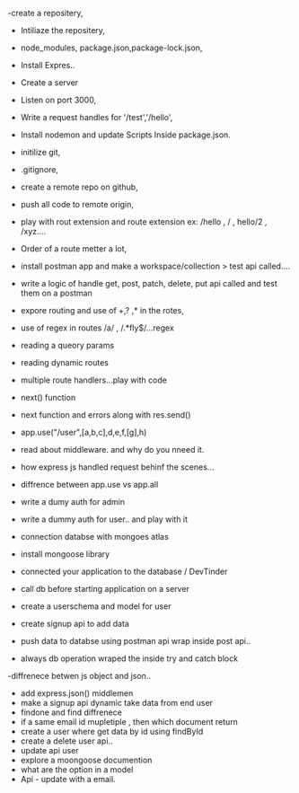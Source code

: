 -create a repositery,
- Intiliaze the repositery,
- node_modules, package.json,package-lock.json,
- Install Expres..
- Create a server
- Listen on port 3000,
- Write a request handles for '/test','/hello',
- Install nodemon and update Scripts Inside package.json.

- initilize git,
- .gitignore,
- create a remote repo on github,
- push all code to remote origin,
- play with rout extension and route extension ex: /hello , / , hello/2 , /xyz....
- Order of a route metter a lot,

- install postman app and make a workspace/collection > test api called....
- write a logic of handle get, post, patch, delete, put api called and test them on a postman
- expore routing and use of +,? ,*  in the rotes,
- use of regex in routes /a/ , /.*fly$/...regex
- reading a queory params
- reading dynamic routes 

- multiple route handlers...play with code
- next() function
- next function and errors along with res.send()
- app.use("/user",[a,b,c],d,e,f,[g],h)

- read about middleware. and why do you nneed it.
- how express js handled request behinf the scenes...
- diffrence between app.use vs app.all  
- write a dumy auth for admin
- write a dummy auth for user.. and play with it


- connection databse with mongoes atlas
 - install mongoose library
 - connected your application to the database <connnection url> / DevTinder
 - call db before starting application on a server
 - create a userschema and model for user
 - create signup api to add data
 - push data to databse using postman api wrap inside post api..
 - always db operation wraped the inside try and catch block

 -diffrenece betwen js object and json..
 - add express.json() middlemen
 - make a signup api dynamic take data from end user
 - findone and find diffrenece 
 - if a same email id mupletiple , then which document return
 - create a user where get data by id using findById 
 - create a delete user api..
 - update api user 
 - explore a moongoose documention
 - what are the option in a model 
 - Api - update with a email.
 